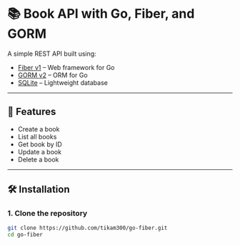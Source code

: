 # 📚 Book API with Go, Fiber, and GORM

A simple REST API built using:
- [Fiber v1](https://github.com/gofiber/fiber) – Web framework for Go  
- [GORM v2](https://gorm.io/) – ORM for Go  
- [SQLite](https://www.sqlite.org/) – Lightweight database  

---

## 🚀 Features
- Create a book  
- List all books  
- Get book by ID  
- Update a book  
- Delete a book  

---

## 🛠️ Installation

### 1. Clone the repository
```sh
git clone https://github.com/tikam300/go-fiber.git
cd go-fiber
